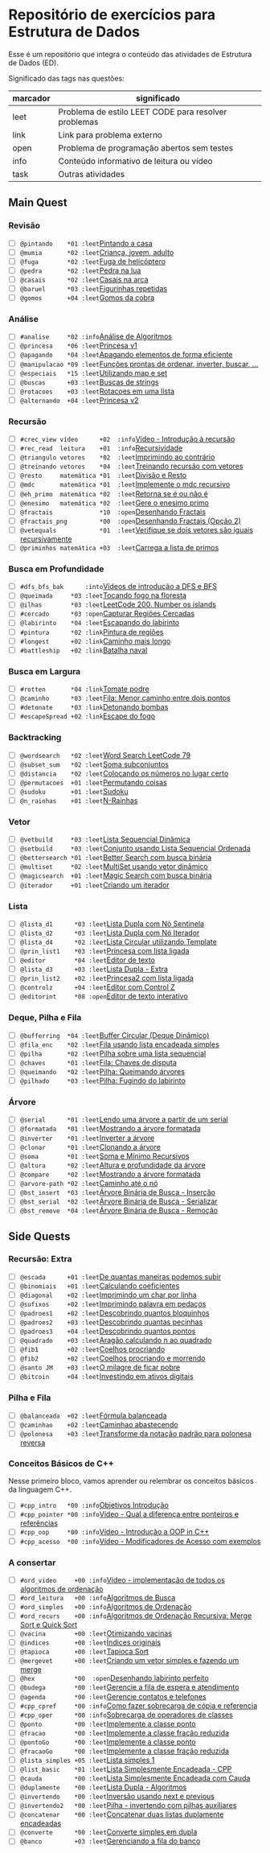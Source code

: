 # Repositório de exercícios para Estrutura de Dados

Esse é um repositório que integra o conteúdo das atividades de Estrutura de Dados (ED).

Significado das tags nas questões:

| marcador  | significado
| --------- | -----------
| leet      | Problema de estilo LEET CODE para resolver problemas
| link      | Link para problema externo
| open      | Problema de programação abertos sem testes
| info      | Conteúdo informativo de leitura ou vídeo
| task      | Outras atividades

## Main Quest

### Revisão<!-- +basic -->

- [ ] `@pintando    *01 :leet`[Pintando a casa](https://github.com/qxcodefup/arcade/blob/master/base/pintando/Readme.md)
- [ ] `@mumia       *02 :leet`[Criança, jovem, adulto](https://github.com/qxcodefup/arcade/blob/master/base/mumia/Readme.md)
- [ ] `@fuga        *02 :leet`[Fuga de helicóptero](https://github.com/qxcodefup/arcade/blob/master/base/fuga/Readme.md)
- [ ] `@pedra       *02 :leet`[Pedra na lua](https://github.com/qxcodefup/arcade/blob/master/base/pedra/Readme.md)
- [ ] `@casais      *02 :leet`[Casais na arca](https://github.com/qxcodefup/arcade/blob/master/base/casais/Readme.md)
- [ ] `@baruel      *03 :leet`[Figurinhas repetidas](https://github.com/qxcodefup/arcade/blob/master/base/baruel/Readme.md)
- [ ] `@gomos       +04 :leet`[Gomos da cobra](https://github.com/qxcodefup/arcade/blob/master/base/gomos/Readme.md)

### Análise<!-- +map_set -->

- [ ] `#analise     *02 :info`[Análise de Algoritmos](https://github.com/qxcodeed/arcade/blob/master/wiki/analise/analise.md)
- [ ] `@princesa    *06 :leet`[Princesa v1](https://github.com/qxcodeed/arcade/blob/master/base/princesa/Readme.md)
- [ ] `@apagando    *04 :leet`[Apagando elementos de forma eficiente](https://github.com/qxcodeed/arcade/blob/master/base/apagando/Readme.md)
- [ ] `@manipulacao *09 :leet`[Funções prontas de ordenar, inverter, buscar, ...](https://github.com/qxcodepoo/arcade/blob/master/base/manipulacao/Readme.md)
- [ ] `@especiais   *15 :leet`[Utilizando map e set](https://github.com/qxcodepoo/arcade/blob/master/base/especiais/Readme.md)
- [ ] `@buscas      +03 :leet`[Buscas de strings](https://github.com/qxcodeed/arcade/blob/master/base/buscas/Readme.md)
- [ ] `@rotacoes    +03 :leet`[Rotacoes em uma lista](https://github.com/qxcodeed/arcade/blob/master/base/rotacoes/Readme.md)
- [ ] `@alternando  +04 :leet`[Princesa v2](https://github.com/qxcodeed/arcade/blob/master/base/alternando/Readme.md)

### Recursão<!-- +recursion -->

- [ ] `#crec_view vídeo      +02  :info`[Vídeo - Introdução à recursão](https://youtu.be/nEohgkZkm_c?si=XIDgq6jPKlAd9gbz)
- [ ] `#rec_read  leitura    +01  :info`[Recursividade](https://github.com/qxcodeed/arcade/blob/master/wiki/recursao/recursao.md)
- [ ] `@triangulo vetores    *02  :leet`[Imprimindo ao contrário](https://github.com/qxcodeed/arcade/blob/master/base/triangulo/Readme.md)
- [ ] `@treinando vetores    *04  :leet`[Treinando recursão com vetores](https://github.com/qxcodeed/arcade/blob/master/base/treinando/Readme.md)
- [ ] `@resto     matemática *01  :leet`[Divisão e Resto](https://github.com/qxcodeed/arcade/blob/master/base/resto/Readme.md)
- [ ] `@mdc       matemática *01  :leet`[Implemente o mdc recursivo](https://github.com/qxcodeed/arcade/blob/master/base/mdc/Readme.md)
- [ ] `@eh_primo  matemática *02  :leet`[Retorna se é ou não é](https://github.com/qxcodeed/arcade/blob/master/base/eh_primo/Readme.md)
- [ ] `@enesimo   matemática *02  :leet`[Gere o enesimo primo](https://github.com/qxcodeed/arcade/blob/master/base/enesimo/Readme.md)
- [ ] `@fractais             *10  :open`[Desenhando Fractais](https://github.com/qxcodeed/arcade/blob/master/base/fractais/Readme.md)
- [ ] `@fractais_png         *00  :open`[Desenhando Fractais (Opção 2)](https://github.com/qxcodeed/arcade/blob/master/base/fractais_png/Readme.md)
- [ ] `@vetequals            *01  :leet`[Verifique se dois vetores são iguais recursivamente](https://github.com/qxcodeed/arcade/blob/master/base/vetequals/Readme.md)
- [ ] `@priminhos matemática +03  :leet`[Carrega a lista de primos](https://github.com/qxcodeed/arcade/blob/master/base/priminhos/Readme.md)

### Busca em Profundidade<!-- +dfs:4 -->

- [ ] `#dfs_bfs_bak      :into`[Vídeos de introdução a DFS e BFS](https://github.com/qxcodeed/arcade/blob/master/wiki/dfs/Readme.md)
- [ ] `@queimada     *03 :leet`[Tocando fogo na floresta](https://github.com/qxcodeed/arcade/blob/master/base/queimada/Readme.md)
- [ ] `@ilhas        *03 :leet`[LeetCode 200. Number os islands](https://github.com/qxcodeed/arcade/blob/master/base/ilhas/Readme.md)
- [ ] `#cercado      *03 :open`[Capturar Regiões Cercadas](https://github.com/qxcodeed/arcade/blob/master/base/cercado/Readme.md)
- [ ] `@labirinto    *04 :leet`[Escapando do labirinto](https://github.com/qxcodeed/arcade/blob/master/base/labirinto/Readme.md)
- [ ] `#pintura      *02 :link`[Pintura de regiões](https://leetcode.com/problems/flood-fill/description/)
- [ ] `#longest      +02 :link`[Caminho mais longo](https://leetcode.com/problems/longest-increasing-path-in-a-matrix/description/)
- [ ] `#battleship   +02 :link`[Batalha naval](https://leetcode.com/problems/battleships-in-a-board/description/)

### Busca em Largura<!-- +bfs:4 -->

- [ ] `#rotten       *04 :link`[Tomate podre](https://leetcode.com/problems/rotting-oranges/description/)
- [ ] `@caminho      *03 :leet`[Fila: Menor caminho entre dois pontos](https://github.com/qxcodeed/arcade/blob/master/base/caminho/Readme.md)
- [ ] `#detonate     *03 :link`[Detonando bombas](https://leetcode.com/problems/detonate-the-maximum-bombs/description/)
- [ ] `#escapeSpread +02 :link`[Escape do fogo](https://leetcode.com/problems/escape-the-spreading-fire/description/)

### Backtracking<!-- +backtracking:5 -->

- [ ] `@wordsearch   *02 :leet`[Word Search LeetCode 79](https://github.com/qxcodeed/arcade/blob/master/base/wordsearch/Readme.md)
- [ ] `@subset_sum   *02 :leet`[Soma subconjuntos](https://github.com/qxcodeed/arcade/blob/master/base/subset_sum/Readme.md)
- [ ] `@distancia    *02 :leet`[Colocando os números no lugar certo](https://github.com/qxcodeed/arcade/blob/master/base/distancia/Readme.md)
- [ ] `@permutacoes  +01 :leet`[Permutando coisas](https://github.com/qxcodeed/arcade/blob/master/base/permutacoes/Readme.md)
- [ ] `@sudoku       +01 :leet`[Sudoku](https://github.com/qxcodeed/arcade/blob/master/base/sudoku/Readme.md)
- [ ] `@n_rainhas    +01 :leet`[N-Rainhas](https://github.com/qxcodeed/arcade/blob/master/base/n_rainhas/Readme.md)

### Vetor<!-- +vector:5 -->

- [ ] `@vetbuild     *03 :leet`[Lista Sequencial Dinâmica](https://github.com/qxcodeed/arcade/blob/master/base/vetbuild/Readme.md)
- [ ] `@setbuild     *03 :leet`[Conjunto usando Lista Sequencial Ordenada](https://github.com/qxcodeed/arcade/blob/master/base/setbuild/Readme.md)
- [ ] `@bettersearch *01 :leet`[Better Search com busca binária](https://github.com/qxcodeed/arcade/blob/master/base/bettersearch/Readme.md)
- [ ] `@multiset     *02 :leet`[MultiSet usando vetor dinâmico](https://github.com/qxcodeed/arcade/blob/master/base/multiset/Readme.md)
- [ ] `@magicsearch  +01 :leet`[Magic Search com busca binária](https://github.com/qxcodeed/arcade/blob/master/base/magicsearch/Readme.md)
- [ ] `@iterador     +01 :leet`[Criando um iterador](https://github.com/qxcodeed/arcade/blob/master/base/iterador/Readme.md)

### Lista<!-- +list:2 -->

- [ ] `@lista_d1      *03 :leet`[Lista Dupla com Nó Sentinela](https://github.com/qxcodeed/arcade/blob/master/base/lista_d1/Readme.md)
- [ ] `@lista_d2      *03 :leet`[Lista Dupla com Nó Iterador](https://github.com/qxcodeed/arcade/blob/master/base/lista_d2/Readme.md)
- [ ] `@lista_d4      *02 :leet`[Lista Circular utilizando Template](https://github.com/qxcodeed/arcade/blob/master/base/lista_d4/Readme.md)
- [ ] `@prin_list1    *03 :leet`[Princesa com lista ligada](https://github.com/qxcodeed/arcade/blob/master/base/prin_list1/Readme.md)
- [ ] `@editor        *04 :leet`[Editor de texto](https://github.com/qxcodeed/arcade/blob/master/base/editor/Readme.md)
- [ ] `@lista_d3      +03 :leet`[Lista Dupla - Extra](https://github.com/qxcodeed/arcade/blob/master/base/lista_d3/Readme.md)
- [ ] `@prin_list2    +02 :leet`[Princesa2 com lista ligada](https://github.com/qxcodeed/arcade/blob/master/base/prin_list2/Readme.md)
- [ ] `@controlz      +04 :leet`[Editor com Control Z](https://github.com/qxcodeed/arcade/blob/master/base/controlz/Readme.md)
- [ ] `@editorint     *08 :open`[Editor de texto interativo](https://github.com/qxcodeed/arcade/blob/master/base/editorint/Readme.md)

### Deque, Pilha e Fila<!-- +linear:4 -->

- [ ] `@bufferring  *04 :leet`[Buffer Circular (Deque Dinâmico)](https://github.com/qxcodeed/arcade/blob/master/base/bufferring/Readme.md)
- [ ] `@fila_enc    *02 :leet`[Fila usando lista encadeada simples](https://github.com/qxcodeed/arcade/blob/master/base/fila_enc/Readme.md)
- [ ] `@pilha       *02 :leet`[Pilha sobre uma lista sequencial](https://github.com/qxcodeed/arcade/blob/master/base/pilha/Readme.md)
- [ ] `@chaves      *01 :leet`[Fila: Chaves de disputa](https://github.com/qxcodeed/arcade/blob/master/base/chaves/Readme.md)
- [ ] `@queimando   *02 :leet`[Pilha: Queimando árvores](https://github.com/qxcodeed/arcade/blob/master/base/queimando/Readme.md)
- [ ] `@pilhado     *03 :leet`[Pilha: Fugindo do labirinto](https://github.com/qxcodeed/arcade/blob/master/base/pilhado/Readme.md)

### Árvore<!-- +tree:3 -->

- [ ] `@serial      *01 :leet`[Lendo uma árvore a partir de um serial](https://github.com/qxcodeed/arcade/blob/master/base/serial/Readme.md)
- [ ] `@formatada   *01 :leet`[Mostrando a árvore formatada](https://github.com/qxcodeed/arcade/blob/master/base/formatada/Readme.md)
- [ ] `@inverter    *01 :leet`[Inverter a árvore](https://github.com/qxcodeed/arcade/blob/master/base/inverter/Readme.md)
- [ ] `@clonar      *01 :leet`[Clonando a árvore](https://github.com/qxcodeed/arcade/blob/master/base/clonar/Readme.md)
- [ ] `@soma        *01 :leet`[Soma e Mínimo Recursivos](https://github.com/qxcodeed/arcade/blob/master/base/soma/Readme.md)
- [ ] `@altura      *02 :leet`[Altura e profundidade da árvore](https://github.com/qxcodeed/arcade/blob/master/base/altura/Readme.md)
- [ ] `@compare     *02 :leet`[Mostrando a árvore formatada](https://github.com/qxcodeed/arcade/blob/master/base/compare/Readme.md)
- [ ] `@arvore-path *02 :leet`[Caminho até o nó](https://github.com/qxcodeed/arcade/blob/master/base/arvore-path/Readme.md)
- [ ] `@bst_insert  *03 :leet`[Árvore Binária de Busca - Inserção](https://github.com/qxcodeed/arcade/blob/master/base/bst_insert/Readme.md)
- [ ] `@bst_serial  *02 :leet`[Árvore Binária de Busca - Serializar](https://github.com/qxcodeed/arcade/blob/master/base/bst_serial/Readme.md)
- [ ] `@bst_remove  *04 :leet`[Árvore Binária de Busca - Remoção](https://github.com/qxcodeed/arcade/blob/master/base/bst_remove/Readme.md)

## Side Quests

### Recursão: Extra<!-- +recursion -->

- [ ] `@escada      +01 :leet`[De quantas maneiras podemos subir](https://github.com/qxcodeed/arcade/blob/master/base/escada/Readme.md)
- [ ] `@binomiais   +01 :leet`[Calculando coeficientes](https://github.com/qxcodeed/arcade/blob/master/base/binomiais/Readme.md)
- [ ] `@diagonal    +02 :leet`[Imprimindo um char por linha](https://github.com/qxcodeed/arcade/blob/master/base/diagonal/Readme.md)
- [ ] `@sufixos     +02 :leet`[Imprimindo palavra em pedaços](https://github.com/qxcodeed/arcade/blob/master/base/sufixos/Readme.md)
- [ ] `@padroes1    +02 :leet`[Descobrindo quantos bloquinhos](https://github.com/qxcodeed/arcade/blob/master/base/padroes1/Readme.md)
- [ ] `@padroes2    +03 :leet`[Descobrindo quantas pecinhas](https://github.com/qxcodeed/arcade/blob/master/base/padroes2/Readme.md)
- [ ] `@padroes3    +04 :leet`[Descobrindo quantos pontos](https://github.com/qxcodeed/arcade/blob/master/base/padroes3/Readme.md)
- [ ] `@quadrado    +03 :leet`[Aragão calculando n ao quadrado](https://github.com/qxcodeed/arcade/blob/master/base/quadrado/Readme.md)
- [ ] `@fib1        +02 :leet`[Coelhos procriando](https://github.com/qxcodeed/arcade/blob/master/base/fib1/Readme.md)
- [ ] `@fib2        +02 :leet`[Coelhos procriando e morrendo](https://github.com/qxcodeed/arcade/blob/master/base/fib2/Readme.md)
- [ ] `@santo JM    +03 :leet`[O milagre de ficar pobre](https://github.com/qxcodeed/arcade/blob/master/base/santo/Readme.md)
- [ ] `@bitcoin     +04 :leet`[Investindo em ativos digitais](https://github.com/qxcodeed/arcade/blob/master/base/bitcoin/Readme.md)

### Pilha e Fila<!-- +linear -->

- [ ] `@balanceada  +02 :leet`[Fórmula balanceada](https://github.com/qxcodeed/arcade/blob/master/base/balanceada/Readme.md)
- [ ] `@caminhao    +02 :leet`[Caminhao abastecendo](https://github.com/qxcodeed/arcade/blob/master/base/caminhao/Readme.md)
- [ ] `@polonesa    +03 :leet`[Transforme da notação padrão para polonesa reversa](https://github.com/qxcodeed/arcade/blob/master/base/polonesa/Readme.md)

### Conceitos Básicos de C++ <!-- l:cpp -->

Nesse primeiro bloco, vamos aprender ou relembrar os conceitos básicos da linguagem C++.

- [ ] `#cpp_intro   *00 :info`[Objetivos Introdução](https://github.com/qxcodeed/arcade/blob/master/wiki/video_intro.md)
- [ ] `#cpp_pointer *00 :info`[Vídeo - Qual a diferença entre ponteiros e referências](https://youtu.be/uz_sTcNdguY?si=YznFcnV6sisot_Sc)
- [ ] `#cpp_oop     *00 :info`[Vídeo - Introdução a OOP in C++](https://youtu.be/w7F587dNwqA?si=2UMhfS9_DcAh-gjF)
- [ ] `#cpp_acesso  *00 :info`[Vídeo - Modificadores de Acesso com exemplos](https://youtu.be/n1RfuPbzG-M?si=kwaSjo9Ng1g4waOK)

### A consertar<!-- l:cpp -->

- [ ] `#ord_video     +00 :info`[Vídeo - implementação de todos os algoritmos de ordenação](https://youtu.be/k6nODikH_D8?si=tpbDRg139HvdzSIS)
- [ ] `#ord_leitura   +00 :info`[Algoritmos de Busca](https://github.com/qxcodeed/arcade/blob/master/wiki/busca_ordenacao/busca.md)
- [ ] `#ord_simples   +00 :info`[Algoritmos de Ordenação](https://github.com/qxcodeed/arcade/blob/master/wiki/busca_ordenacao/ordenacao.md)
- [ ] `#ord_recurs    +00 :info`[Algoritmos de Ordenação Recursiva: Merge Sort e Quick Sort](https://github.com/qxcodeed/arcade/blob/master/wiki/ordenacao_recursiva/ordenacao_rec.md)
- [ ] `@vacina        +00 :leet`[Otimizando vacinas](https://github.com/qxcodeed/arcade/blob/master/base/vacina/Readme.md)
- [ ] `@indices       +00 :leet`[Índices originais](https://github.com/qxcodeed/arcade/blob/master/base/indices/Readme.md)
- [ ] `@tapioca       +00 :leet`[Tapioca Sort](https://github.com/qxcodeed/arcade/blob/master/base/tapioca/Readme.md)
- [ ] `@mergevet      +00 :leet`[Criando um vetor simples e fazendo um merge](https://github.com/qxcodeed/arcade/blob/master/base/mergevet/Readme.md)
- [ ] `@hex           *00  :open`[Desenhando labirinto perfeito](https://github.com/qxcodeed/arcade/blob/master/base/hex/Readme.md)
- [ ] `@budega        *00 :leet`[Gerencie a fila de espera e atendimento](https://github.com/qxcodepoo/arcade/blob/master/base/budega/Readme.md)
- [ ] `@agenda        *00 :leet`[Gerencie contatos e telefones](https://github.com/qxcodepoo/arcade/blob/master/base/agenda/Readme.md)
- [ ] `#cpp_cpref     *00 :info`[Como fazer sobrecarga de cópia e referencia](https://github.com/qxcodeed/arcade/blob/master/wiki/tad/sobrecarga.md)
- [ ] `#cpp_oper      *00 :info`[Sobrecarga de operadores de classes](https://github.com/qxcodeed/arcade/blob/master/wiki/tad/sobrecarga_operadores.md)
- [ ] `@ponto         *00 :leet`[Implemente a classe ponto](https://github.com/qxcodeed/arcade/blob/master/base/ponto/Readme.md)
- [ ] `@fracao        *00 :leet`[Implemente a classe fração reduzida](https://github.com/qxcodeed/arcade/blob/master/base/fracao/Readme.md)
- [ ] `@pontoGo       *00 :leet`[Implemente a classe ponto](https://github.com/qxcodeed/arcade/blob/master/base/pontoGo/Readme.md)
- [ ] `@fracaoGo      *00 :leet`[Implemente a classe fração reduzida](https://github.com/qxcodeed/arcade/blob/master/base/fracaoGo/Readme.md)
- [ ] `@lista_simples +05 :leet`[Lista simples 1](https://github.com/qxcodeed/arcade/blob/master/base/lista_simples/Readme.md)
- [ ] `@list_basic    *01 :leet`[Lista Simplesmente Encadeada - CPP](https://github.com/qxcodeed/arcade/blob/master/base/list_basic/Readme.md)
- [ ] `@cauda         *00 :leet`[Lista Simplesmente Encadeada com Cauda](https://github.com/qxcodeed/arcade/blob/master/base/cauda/Readme.md)
- [ ] `@duplamente    *00 :leet`[Lista Dupla - Algoritmos](https://github.com/qxcodeed/arcade/blob/master/base/duplamente/Readme.md)
- [ ] `@invertendo    *00 :leet`[Inversão usando next e previous](https://github.com/qxcodeed/arcade/blob/master/base/invertendo/Readme.md)
- [ ] `@invertendo2   *00 :leet`[Pilha - invertendo com pilhas auxiliares](https://github.com/qxcodeed/arcade/blob/master/base/invertendo2/Readme.md)
- [ ] `@concatenar    *00 :leet`[Concatenar duas listas duplamente encadeadas](https://github.com/qxcodeed/arcade/blob/master/base/concatenar/Readme.md)
- [ ] `@converte      *00 :leet`[Converte simples em dupla](https://github.com/qxcodeed/arcade/blob/master/base/converte/Readme.md)
- [ ] `@banco         +03 :leet`[Gerenciando a fila do banco](https://github.com/qxcodeed/arcade/blob/master/base/banco/Readme.md)